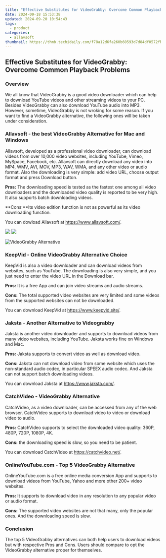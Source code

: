 ```yaml
---
title: "Effective Substitutes for VideoGrabby: Overcome Common Playback Problems"
date: 2024-09-18 15:53:38
updated: 2024-09-20 10:54:43
tags:
  - product
categories:
  - allavsoft
thumbnail: https://thmb.techidaily.com/f78a12d6fa260b60593d7d84df0572fbc03e543ca8c86ab396fe09af56299ebf.jpg
---
```


## Effective Substitutes for VideoGrabby: Overcome Common Playback Problems

### Overview

We all know that VideoGrabby is a good video downloader which can help to download YouTube videos and other streaming videos to your PC. Besides VideoGrabby can also download YouTube audio into MP3\. However, sometime, VideoGrabby is not wroking for some reason. If you want to find a VideoGrabby alternative, the following ones will be taken under consideration.

### Allavsoft - the best VideoGrabby Alternative for Mac and Windows

Allavsoft, developed as a professional video downloader, can download videos from over 10,000 video websites, including YouTube, Vimeo, MySpace, Facebook, etc. Allavsoft can directly download any video into MP4, WMV, AVI, MOV, MP3, WAV, WMA, and any other video or audio format. Also the downloading is very simple: add video URL, choose output format and press Download button.

**Pros:** The downloading speed is tested as the fastest one among all video downloaders and the downloaded video quality is reported to be very high. It also supports batch downloading videos.

**Cons:**Its video edition function is not as powerful as its video downloading function.

You can dowload Allavsoft at <https://www.allavsoft.com/>.

[![](https://www.allavsoft.com/how-to/../images/how-to/free-download-win.jpg)](https://tools.techidaily.com/allavsoft/products/) [![](https://www.allavsoft.com/how-to/../images/how-to/free-download-mac.jpg)](https://tools.techidaily.com/allavsoft/products/)

![VideoGrabby Alternative](https://www.allavsoft.com/how-to/../images/allavsoft/screen-shot-600.jpg)

### KeepVid - Online VideoGrabby Alternative Choice

KeepVid is also a video downloader and can download videos from websites, such as YouTube. The downloading is also very simple, and you just need to enter the video URL in the Download bar.

**Pros:** It is a free App and can join video streams and audio streams.

**Cons:** The total supported video websites are very limited and some videos from the supported websites can not be downloaded.

You can download KeepVid at <https://www.keepvid.site/>.

### Jaksta - Another Alternative to Videograbby

Jaksta is another video downloader and supports to download videos from many video websites, including YouTube. Jaksta works fine on Windows and Mac.

**Pros:** Jaksta supports to convert video as well as download video.

**Cons:** Jaksta can not download video from some website which uses the non-standard audio codec, in particular SPEEX audio codec. And Jaksta can not support batch downloading videos.

You can download Jaksta at <https://www.jaksta.com/>.

### CatchVideo - VideoGrabby Alternative

CatchVideo, as a video downloader, can be accessed from any of the web browser. CatchVideo supports to download video to video or download video to audio.

**Pros:** CatchVideo supports to select the downloaded video quality: 360P, 480P, 720P, 1080P, 4K.

**Cons:** the downloading speed is slow, so you need to be patient.

You can download CatchVideo at <https://catchvideo.net/>.

### OnlineYouTube.com - Top 5 VideoGrabby Alternative

OnlineYouTube.com is a free online media conversion App and supports to download videos from YouTube, Yahoo and more other 200+ video websites.

**Pros:** It supports to download video in any resolution to any popular video or audio format.

**Cons:** The supported video websites are not that many, only the popular ones. And the downloading speed is slow.

### Conclusion

The top 5 VideoGrabby alternatives can both help users to download videos but with respective Pros and Cons. Users should compare to opt the VideoGrabby alternative proper for themselves.

<ins class="adsbygoogle"
     style="display:block"
     data-ad-format="autorelaxed"
     data-ad-client="ca-pub-7571918770474297"
     data-ad-slot="1223367746"></ins>



<ins class="adsbygoogle"
     style="display:block"
     data-ad-client="ca-pub-7571918770474297"
     data-ad-slot="8358498916"
     data-ad-format="auto"
     data-full-width-responsive="true"></ins>
